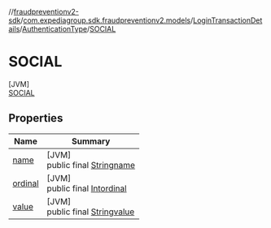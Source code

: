 //[fraudpreventionv2-sdk](../../../../../index.md)/[com.expediagroup.sdk.fraudpreventionv2.models](../../../index.md)/[LoginTransactionDetails](../../index.md)/[AuthenticationType](../index.md)/[SOCIAL](index.md)

# SOCIAL

[JVM]\
[SOCIAL](index.md)

## Properties

| Name | Summary |
|---|---|
| [name](../../../-verification-type/_3_-d-s/index.md#-372974862%2FProperties%2F-173342751) | [JVM]<br>public final [String](https://kotlinlang.org/api/latest/jvm/stdlib/kotlin/-string/index.html)[name](../../../-verification-type/_3_-d-s/index.md#-372974862%2FProperties%2F-173342751) |
| [ordinal](../../../-verification-type/_3_-d-s/index.md#-739389684%2FProperties%2F-173342751) | [JVM]<br>public final [Int](https://kotlinlang.org/api/latest/jvm/stdlib/kotlin/-int/index.html)[ordinal](../../../-verification-type/_3_-d-s/index.md#-739389684%2FProperties%2F-173342751) |
| [value](../-m-u-l-t-i_-f-a-c-t-o-r_-a-u-t-h-e-n-t-i-c-a-t-i-o-n/index.md#-236829941%2FProperties%2F-173342751) | [JVM]<br>public final [String](https://kotlinlang.org/api/latest/jvm/stdlib/kotlin/-string/index.html)[value](../-m-u-l-t-i_-f-a-c-t-o-r_-a-u-t-h-e-n-t-i-c-a-t-i-o-n/index.md#-236829941%2FProperties%2F-173342751) |
